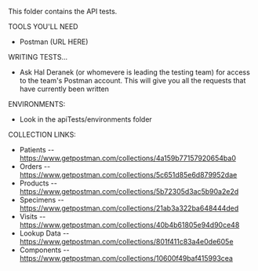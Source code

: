 This folder contains the API tests.

TOOLS YOU'LL NEED
- Postman (URL HERE)

WRITING TESTS...
- Ask Hal Deranek (or whomevere is leading the testing team) for access to the team's Postman account.  This will give you all the requests that have currently been written

ENVIRONMENTS:
- Look in the apiTests/environments folder

COLLECTION LINKS:
- Patients -- https://www.getpostman.com/collections/4a159b77157920654ba0
- Orders -- https://www.getpostman.com/collections/5c651d85e6d879952dae
- Products -- https://www.getpostman.com/collections/5b72305d3ac5b90a2e2d
- Specimens -- https://www.getpostman.com/collections/21ab3a322ba648444ded
- Visits -- https://www.getpostman.com/collections/40b4b61805e94d90ce48
- Lookup Data -- https://www.getpostman.com/collections/801f411c83a4e0de605e
- Components -- https://www.getpostman.com/collections/10600f49baf415993cea
